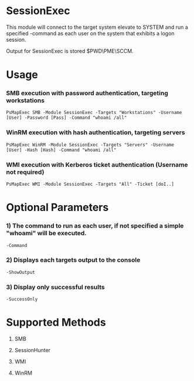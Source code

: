 # SessionExec

This module will connect to the target system elevate to SYSTEM and run a specified -command as each user on the system that exhibits a logon session.

Output for  SessionExec is stored $PWD\PME\SCCM\.

# Usage

### SMB execution with password authentication, targeting workstations

    PsMapExec SMB -Module SessionExec -Targets "Workstations" -Username [User] -Password [Pass] -Command "whoami /all"

### WinRM execution with hash authentication, targeting servers

    PsMapExec WinRM -Module SessionExec -Targets "Servers" -Username [User] -Hash [Hash] -Command "whoami /all"

### WMI execution with Kerberos ticket authentication (Username not required)

    PsMapExec WMI -Module SessionExec -Targets "All" -Ticket [doI..] 

# Optional Parameters

### 1) The command to run as each user, if not specified a simple "whoami" will be executed.

    -Command

### 2) Displays each targets output to the console

    -ShowOutput

### 3) Display only successful results

    -SuccessOnly

# Supported Methods

1) SMB 

2) SessionHunter

3) WMI 

4) WinRM
